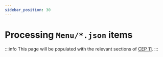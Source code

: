 ```yaml
---
sidebar_position: 30
---
```


# Processing `Menu/*.json` items

:::info
This page will be populated with the relevant sections of [CEP 11](https://github.com/conda/ceps/blob/main/cep-0011.md).
:::
